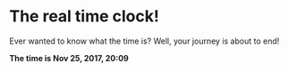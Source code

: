 # The real time clock!

Ever wanted to know what the time is? Well, your journey is about to end!

**The time is Nov 25, 2017, 20:09**